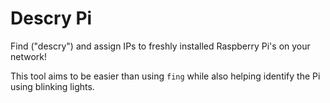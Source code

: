 # Descry Pi

Find ("descry") and assign IPs to freshly installed Raspberry Pi's on your network!

This tool aims to be easier than using `fing` while also helping identify the Pi using blinking lights.
